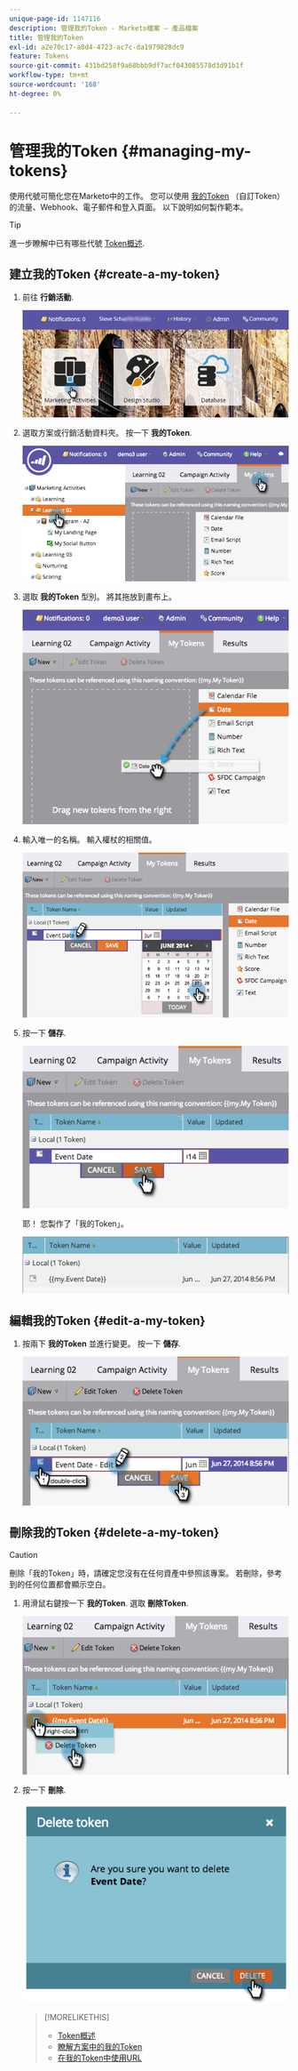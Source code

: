 ```yaml
---
unique-page-id: 1147116
description: 管理我的Token - Marketo檔案 — 產品檔案
title: 管理我的Token
exl-id: a2e70c17-a8d4-4723-ac7c-da1979828dc9
feature: Tokens
source-git-commit: 431bd258f9a68bbb9df7acf043085578d3d91b1f
workflow-type: tm+mt
source-wordcount: '168'
ht-degree: 0%

---
```


# 管理我的Token {#managing-my-tokens}

使用代號可簡化您在Marketo中的工作。 您可以使用 [我的Token](/help/marketo/product-docs/core-marketo-concepts/programs/tokens/understanding-my-tokens-in-a-program.md) （自訂Token）的流量、Webhook、電子郵件和登入頁面。 以下說明如何製作範本。

>[!TIP]
>
>進一步瞭解中已有哪些代號 [Token概述](/help/marketo/product-docs/demand-generation/landing-pages/personalizing-landing-pages/tokens-overview.md).

## 建立我的Token {#create-a-my-token}

1. 前往 **行銷活動**.

   ![](assets/login-marketing-activities.png)

1. 選取方案或行銷活動資料夾。 按一下 **我的Token**.

   ![](assets/image2014-9-18-12-3a4-3a27.png)

1. 選取 **我的Token** 型別。 將其拖放到畫布上。

   ![](assets/image2014-9-18-12-3a4-3a39.png)

1. 輸入唯一的名稱。 輸入權杖的相關值。

   ![](assets/image2014-9-18-12-3a4-3a53.png)

1. 按一下 **儲存**.

   ![](assets/image2014-9-18-12-3a5-3a5.png)

   耶！ 您製作了「我的Token」。

   ![](assets/image2014-9-18-12-3a5-3a15.png)

## 編輯我的Token {#edit-a-my-token}

1. 按兩下 **我的Token** 並進行變更。 按一下 **儲存**.

   ![](assets/image2014-9-18-12-3a5-3a45.png)

## 刪除我的Token {#delete-a-my-token}

>[!CAUTION]
>
>刪除「我的Token」時，請確定您沒有在任何資產中參照該專案。 若刪除，參考到的任何位置都會顯示空白。

1. 用滑鼠右鍵按一下 **我的Token**. 選取 **刪除Token**.

   ![](assets/image2014-9-18-12-3a7-3a24.png)

1. 按一下 **刪除**.

   ![](assets/image2014-9-18-12-3a7-3a31.png)

   >[!MORELIKETHIS]
   >
   >* [Token概述](/help/marketo/product-docs/demand-generation/landing-pages/personalizing-landing-pages/tokens-overview.md)
   >* [瞭解方案中的我的Token](/help/marketo/product-docs/core-marketo-concepts/programs/tokens/understanding-my-tokens-in-a-program.md)
   >* [在我的Token中使用URL](/help/marketo/product-docs/email-marketing/general/using-tokens/using-urls-in-my-tokens.md)
